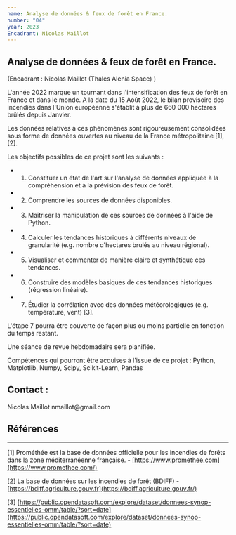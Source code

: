 ```yaml
---
name: Analyse de données & feux de forêt en France.
number: "04"
year: 2023
Encadrant: Nicolas Maillot
---
```


## Analyse de données & feux de forêt en France.

(Encadrant : Nicolas Maillot (Thales Alenia Space) )

L'année 2022 marque un tournant dans l'intensification des feux de forêt
en France et dans le monde. A la date du 15 Août 2022, le bilan
provisoire des incendies dans l'Union européenne s'établit à plus de 660
000 hectares brûlés depuis Janvier.

Les données relatives à ces phénomènes sont rigoureusement consolidées
sous forme de données ouvertes au niveau de la France métropolitaine
\[1\], \[2\].

Les objectifs possibles de ce projet sont les suivants :

- 1. Constituer un état de l'art sur l'analyse de données appliquée à la compréhension et à la prévision des feux de forêt.

- 2. Comprendre les sources de données disponibles.

- 3. Maîtriser la manipulation de ces sources de données à l'aide de Python.

- 4.  Calculer les tendances historiques à différents niveaux de granularité (e.g. nombre d'hectares brulés au niveau régional).

- 5. Visualiser et commenter de manière claire et synthétique ces tendances.

- 6. Construire des modèles basiques de ces tendances historiques (régression linéaire).

- 7. Étudier la corrélation avec des données météorologiques (e.g. température, vent) \[3\].

L'étape 7 pourra être couverte de façon plus ou moins partielle en
fonction du temps restant.

Une séance de revue hebdomadaire sera planifiée.

Compétences qui pourront être acquises à l'issue de ce projet : Python,
Matplotlib, Numpy, Scipy, Scikit-Learn, Pandas

## Contact :
Nicolas Maillot nmaillot\@gmail.com

## Références
--------------

\[1\] Prométhée est la base de données officielle pour les incendies de
forêts dans la zone méditerranéenne française. -
[https://www.promethee.com](https://www.promethee.com/)

\[2\] La base de données sur les incendies de forêt (BDIFF) -
[https://bdiff.agriculture.gouv.fr](https://bdiff.agriculture.gouv.fr/)

\[3\]
[https://public.opendatasoft.com/explore/dataset/donnees-synop-essentielles-omm/table/?sort=date](https://public.opendatasoft.com/explore/dataset/donnees-synop-essentielles-omm/table/?sort=date)
